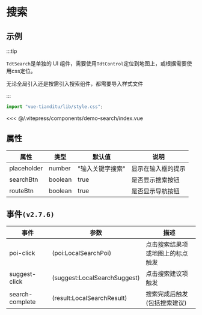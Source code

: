 # 搜索

## 示例

:::tip

`TdtSearch`是单独的 UI 组件，需要使用`TdtControl`定位到地图上，或根据需要使用css定位。

无论全局引入还是按需引入搜索组件，都需要导入样式文件

:::

```js
import "vue-tianditu/lib/style.css";
```

<demo-search></demo-search>

<code-details>
<<< @/.vitepress/components/demo-search/index.vue
</code-details>

## 属性

| 属性        | 类型    | 默认值           | 说明               |
| ----------- | ------- | ---------------- | ------------------ |
| placeholder | number  | "输入关键字搜索" | 显示在输入框的提示 |
| searchBtn   | boolean | true             | 是否显示搜索按钮   |
| routeBtn    | boolean | true             | 是否显示导航按钮   |

## 事件`(v2.7.6)`

| 事件            | 参数                         | 描述                             |
| --------------- | ---------------------------- | -------------------------------- |
| poi-click       | (poi:LocalSearchPoi)         | 点击搜索结果项或地图上的标点触发 |
| suggest-click   | (suggest:LocalSearchSuggest) | 点击搜索建议项触发               |
| search-complete | (result:LocalSearchResult)   | 搜索完成后触发(包括搜索建议)     |
